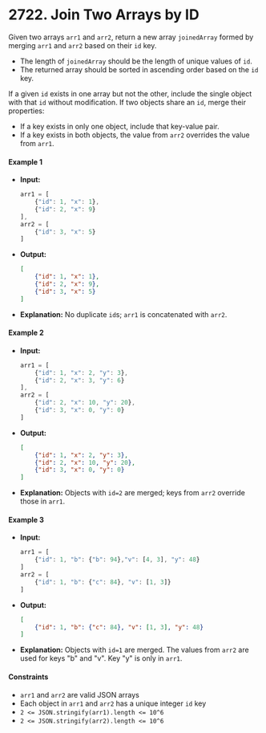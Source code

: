 # 2722. Join Two Arrays by ID

Given two arrays `arr1` and `arr2`, return a new array `joinedArray` formed by merging `arr1` and `arr2` based on their `id` key. 

- The length of `joinedArray` should be the length of unique values of `id`.
- The returned array should be sorted in ascending order based on the `id` key.


If a given `id` exists in one array but not the other, include the single object with that `id` without modification.
If two objects share an `id`, merge their properties:

- If a key exists in only one object, include that key-value pair.
- If a key exists in both objects, the value from `arr2` overrides the value from `arr1`.

#### Example 1

- **Input:**
  ```javascript
  arr1 = [
      {"id": 1, "x": 1},
      {"id": 2, "x": 9}
  ], 
  arr2 = [
      {"id": 3, "x": 5}
  ]
  ```

- **Output:**
  ```json
  [
      {"id": 1, "x": 1},
      {"id": 2, "x": 9},
      {"id": 3, "x": 5}
  ]
  ```

- **Explanation:** No duplicate `id`s; `arr1` is concatenated with `arr2`.

#### Example 2

- **Input:**
  ```javascript
  arr1 = [
      {"id": 1, "x": 2, "y": 3},
      {"id": 2, "x": 3, "y": 6}
  ], 
  arr2 = [
      {"id": 2, "x": 10, "y": 20},
      {"id": 3, "x": 0, "y": 0}
  ]
  ```

- **Output:**
  ```json
  [
      {"id": 1, "x": 2, "y": 3},
      {"id": 2, "x": 10, "y": 20},
      {"id": 3, "x": 0, "y": 0}
  ]
  ```

- **Explanation:** Objects with `id=2` are merged; keys from `arr2` override those in `arr1`.

#### Example 3

- **Input:**
  ```javascript
  arr1 = [
      {"id": 1, "b": {"b": 94},"v": [4, 3], "y": 48}
  ]
  arr2 = [
      {"id": 1, "b": {"c": 84}, "v": [1, 3]}
  ]
  ```

- **Output:**
  ```json
  [
      {"id": 1, "b": {"c": 84}, "v": [1, 3], "y": 48}
  ]
  ```

- **Explanation:** Objects with `id=1` are merged. The values from `arr2` are used for keys "b" and "v". Key "y" is only in `arr1`.

#### Constraints

- `arr1` and `arr2` are valid JSON arrays
- Each object in `arr1` and `arr2` has a unique integer `id` key
- `2 <= JSON.stringify(arr1).length <= 10^6`
- `2 <= JSON.stringify(arr2).length <= 10^6`